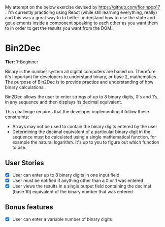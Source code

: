 My attempt on the below exercise devised by https://github.com/florinpop17 . I'm currently practicing using React (while still learning everything, really) and this was a great way to to better understand how to use the state and get elements inside a component speaking to each other as you want them to in order to get the results you want from the DOM.

# Bin2Dec

**Tier:** 1-Beginner

Binary is the number system all digital computers are based on.
Therefore it's important for developers to understand binary, or base 2,
mathematics. The purpose of Bin2Dec is to provide practice and
understanding of how binary calculations.

Bin2Dec allows the user to enter strings of up to 8 binary digits, 0's
and 1's, in any sequence and then displays its decimal equivalent.

This challenge requires that the developer implementing it follow these
constraints:

-   Arrays may not be used to contain the binary digits entered by the user
-   Determining the decimal equivalent of a particular binary digit in the
    sequence must be calculated using a single mathematical function, for
    example the natural logarithm. It's up to you to figure out which function
    to use.

## User Stories

-   [X] User can enter up to 8 binary digits in one input field
-   [X] User must be notified if anything other than a 0 or 1 was entered
-   [X] User views the results in a single output field containing the decimal (base 10) equivalent of the binary number that was entered

## Bonus features

-   [X] User can enter a variable number of binary digits
